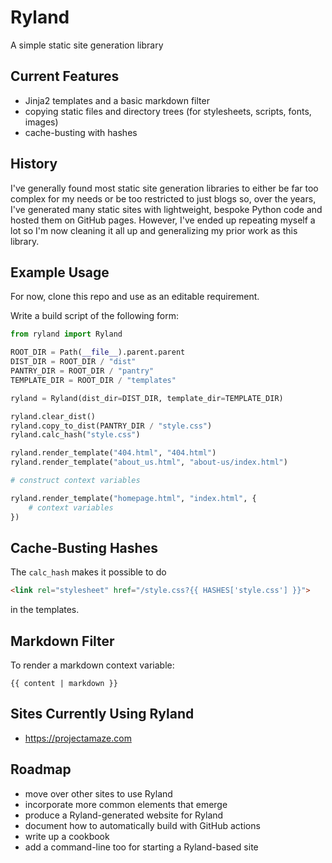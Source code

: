 # Ryland

A simple static site generation library


## Current Features

- Jinja2 templates and a basic markdown filter
- copying static files and directory trees (for stylesheets, scripts, fonts, images)
- cache-busting with hashes


## History

I've generally found most static site generation libraries to either be far too complex for my needs or be too restricted to just blogs so, over the years, I've generated many static sites with lightweight, bespoke Python code and hosted them on GitHub pages. However, I've ended up repeating myself a lot so I'm now cleaning it all up and generalizing my prior work as this library.


## Example Usage

For now, clone this repo and use as an editable requirement.

Write a build script of the following form:

```python
from ryland import Ryland

ROOT_DIR = Path(__file__).parent.parent
DIST_DIR = ROOT_DIR / "dist"
PANTRY_DIR = ROOT_DIR / "pantry"
TEMPLATE_DIR = ROOT_DIR / "templates"

ryland = Ryland(dist_dir=DIST_DIR, template_dir=TEMPLATE_DIR)

ryland.clear_dist()
ryland.copy_to_dist(PANTRY_DIR / "style.css")
ryland.calc_hash("style.css")

ryland.render_template("404.html", "404.html")
ryland.render_template("about_us.html", "about-us/index.html")

# construct context variables

ryland.render_template("homepage.html", "index.html", {
    # context variables
})
```

## Cache-Busting Hashes

The `calc_hash` makes it possible to do

```html
<link rel="stylesheet" href="/style.css?{{ HASHES['style.css'] }}">
```

in the templates.


## Markdown Filter

To render a markdown context variable:

```
{{ content | markdown }}
```

## Sites Currently Using Ryland

- <https://projectamaze.com>


## Roadmap

- move over other sites to use Ryland
- incorporate more common elements that emerge
- produce a Ryland-generated website for Ryland
- document how to automatically build with GitHub actions
- write up a cookbook
- add a command-line too for starting a Ryland-based site

